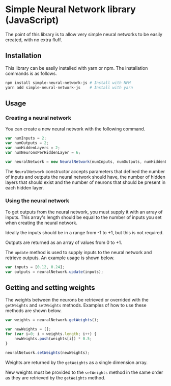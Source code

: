# Simple Neural Network library (JavaScript)

The point of this library is to allow very simple neural networks to be easily created, with no extra fluff.

## Installation

This library can be easily installed with yarn or npm. The installation commands is as follows.

```bash
npm install simple-neural-network-js # Install with NPM
yarn add simple-neural-network-js    # Install with yarn
```

## Usage

### Creating a neural network

You can create a new neural network with the following command.

```js
var numInputs = 2;
var numOutputs = 2;
var numHiddenLayers = 2;
var numNeuronsPerHiddenLayer = 6;

var neuralNetwork = new NeuralNetwork(numInputs, numOutputs, numHiddenLayers, numNeuronsPerHiddenLayer);
```

The `NeuralNetwork` constructor accepts parameters that defined the number of inputs and outputs the neural 
network should have, the number of hidden layers that should exist and the number of neurons that should be 
present in each hidden layer.

### Using the neural network

To get outputs from the neural network, you must supply it with an array of inputs. This array's length should be
equal to the number of inputs you set when creating the neural network.

Ideally the inputs should be in a range from -1 to +1, but this is not required.

Outputs are returned as an array of values from 0 to +1.

The `update` method is used to supply inputs to the neural network and retrieve outputs. An example usage is 
shown below.

```js
var inputs = [0.12, 0.24];
var outputs = neuralNetwork.update(inputs);
```

## Getting and setting weights

The weights between the neurons be retrieved or overrided with the `getWeights` and `setWeights` methods. Examples
of how to use these methods are shown below.

```js
var weights = neuralNetwork.getWeights();

var newWeights = [];
for (var i=0; i < weights.length; i++) {
    newWeights.push(weights[i]) * 0.5; 
}

neuralNetwork.setWeights(newWeights);
```

Weights are returned by the `getWeights` as a single dimension array.

New weights must be provided to the `setWeights` method in the same order as they are retrieved by the `getWeights` method.